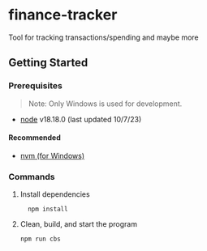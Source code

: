 # finance-tracker

Tool for tracking transactions/spending and maybe more

## Getting Started

### Prerequisites

> Note: Only Windows is used for development.

- [node](https://nodejs.org/en) v18.18.0 (last updated 10/7/23)

#### Recommended

- [nvm (for Windows)](https://github.com/coreybutler/nvm-windows)

### Commands

1. Install dependencies

    ```node
      npm install
    ```

2. Clean, build, and start the program

    ```node
    npm run cbs
    ```
